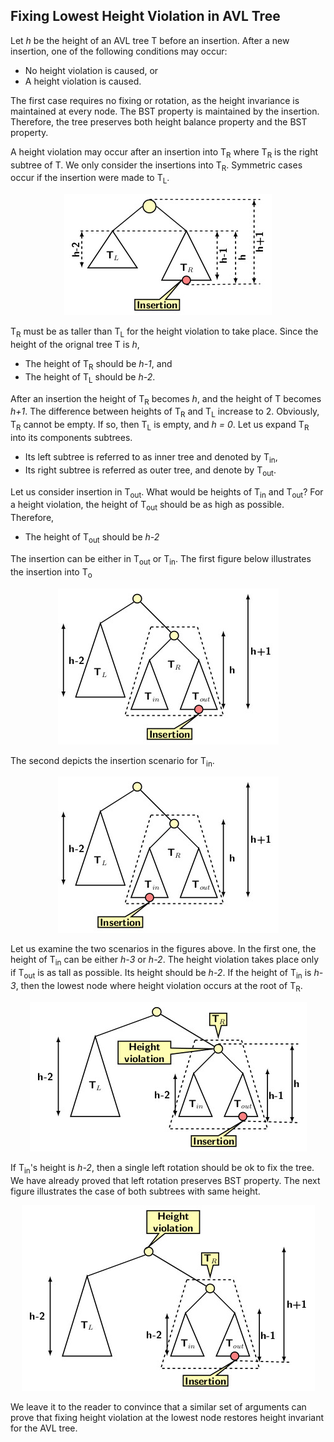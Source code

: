 ## Fixing Lowest Height Violation in AVL Tree

Let <i>h</i> be the height of an AVL tree T before an insertion. After a new insertion, one of the following conditions may occur:

- No height violation is caused, or
- A height violation is caused. 

The first case requires no fixing or rotation, as the height invariance is maintained at every node. The BST property is maintained by the insertion.
Therefore, the tree preserves both height balance property and the BST property.  

A height violation may occur after an insertion into T<sub>R</sub> where T<sub>R</sub> is the right subtree of T. We only consider the insertions into 
T<sub>R</sub>. Symmetric cases occur if the insertion were made to T<sub>L</sub>. 
<p align="center">
<img src="../images/htVioAVL1.jpg">
</p>

T<sub>R</sub> must be as taller than T<sub>L</sub> for the height violation to take place. Since the height of the orignal tree T is <i>h</i>,   

- The height of T<sub>R</sub> should be <i>h-1</i>, and 
- The height of T<sub>L</sub> should be <i>h-2</i>. 

After an insertion the height of T<sub>R</sub> becomes <i>h</i>, and the height of T becomes <i>h+1</i>. The difference between heights of T<sub>R</sub> and 
T<sub>L</sub> increase to 2. Obviously, T<sub>R</sub> cannot be empty. If so, then T<sub>L</sub> is empty, and <i>h = 0</i>. Let us expand T<sub>R</sub> into its components subtrees.

- Its left subtree is referred to as inner tree and denoted by T<sub>in</sub>,
- Its right subtree is referred as outer tree, and denote by T<sub>out</sub>. 

Let us consider insertion in T<sub>out</sub>. What would be heights of T<sub>in</sub> and T<sub>out</sub>? For a height violation, the height of T<sub>out</sub>
should be as high as possible. Therefore, 

- The height of T<sub>out</sub> should be <i>h-2</i>

The insertion can be either in T<sub>out</sub> or T<sub>in</sub>.  The first figure below illustrates the insertion into T<sub>o</sub> 
<p align="center">
<img src="../images/htVioAVL2.jpg">
</p>
The second depicts the insertion scenario for T<sub>in</sub>. 
<p align="center">
<img src="../images/htVioAVL3.jpg">
</p>

Let us examine the two scenarios in the figures above. In the first one, the height of T<sub>in</sub> can be either <i>h-3</i> or <i>h-2</i>. 
The height violation takes place only if T<sub>out</sub> is as tall as possible. Its height should be <i>h-2</i>. If the height of T<sub>in</sub> 
is <i>h-3</i>, then the lowest node where height violation occurs at the root of T<sub>R</sub>. 
<p align="center">
<img src="../images/htVioAVL4.jpg">
</p>
If T<sub>in</sub>'s height is <i>h-2</i>, then a single left rotation should be ok to fix the tree. We have already proved that left rotation preserves BST
property. The next figure illustrates the case of both subtrees with same height.
<p align="center">
<img src="../images/htVioAVL5.jpg">
</p>

We leave it to the reader to convince that a similar set of arguments can prove that fixing height violation at the lowest node restores height invariant for 
the AVL tree. 
